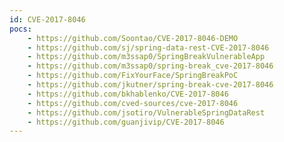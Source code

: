 ```yaml
---
id: CVE-2017-8046
pocs:
    - https://github.com/Soontao/CVE-2017-8046-DEMO
    - https://github.com/sj/spring-data-rest-CVE-2017-8046
    - https://github.com/m3ssap0/SpringBreakVulnerableApp
    - https://github.com/m3ssap0/spring-break_cve-2017-8046
    - https://github.com/FixYourFace/SpringBreakPoC
    - https://github.com/jkutner/spring-break-cve-2017-8046
    - https://github.com/bkhablenko/CVE-2017-8046
    - https://github.com/cved-sources/cve-2017-8046
    - https://github.com/jsotiro/VulnerableSpringDataRest
    - https://github.com/guanjivip/CVE-2017-8046
---
```

